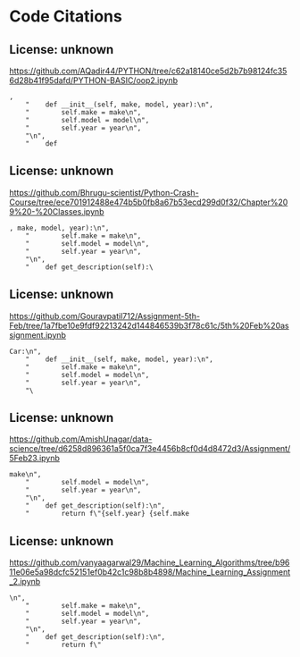 # Code Citations

## License: unknown
https://github.com/AQadir44/PYTHON/tree/c62a18140ce5d2b7b98124fc356d28b41f95dafd/PYTHON-BASIC/oop2.ipynb

```
,
    "    def __init__(self, make, model, year):\n",
    "        self.make = make\n",
    "        self.model = model\n",
    "        self.year = year\n",
    "\n",
    "    def
```


## License: unknown
https://github.com/Bhrugu-scientist/Python-Crash-Course/tree/ece701912488e474b5b0fb8a67b53ecd299d0f32/Chapter%209%20-%20Classes.ipynb

```
, make, model, year):\n",
    "        self.make = make\n",
    "        self.model = model\n",
    "        self.year = year\n",
    "\n",
    "    def get_description(self):\
```


## License: unknown
https://github.com/Gouravpatil712/Assignment-5th-Feb/tree/1a7fbe10e9fdf92213242d144846539b3f78c61c/5th%20Feb%20assignment.ipynb

```
Car:\n",
    "    def __init__(self, make, model, year):\n",
    "        self.make = make\n",
    "        self.model = model\n",
    "        self.year = year\n",
    "\
```


## License: unknown
https://github.com/AmishUnagar/data-science/tree/d6258d896361a5f0ca7f3e4456b8cf0d4d8472d3/Assignment/5Feb23.ipynb

```
make\n",
    "        self.model = model\n",
    "        self.year = year\n",
    "\n",
    "    def get_description(self):\n",
    "        return f\"{self.year} {self.make
```


## License: unknown
https://github.com/vanyaagarwal29/Machine_Learning_Algorithms/tree/b9611e06e5a98dcfc52151ef0b42c1c98b8b4898/Machine_Learning_Assignment_2.ipynb

```
\n",
    "        self.make = make\n",
    "        self.model = model\n",
    "        self.year = year\n",
    "\n",
    "    def get_description(self):\n",
    "        return f\"
```

